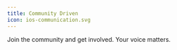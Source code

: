 ```yaml
---
title: Community Driven
icon: ios-communication.svg
---
```


Join the community and get involved. Your voice matters.
